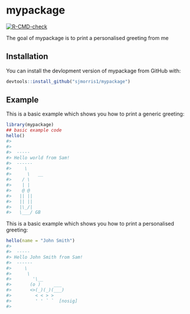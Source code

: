 
<!-- README.md is generated from README.Rmd. Please edit that file -->

# mypackage

<!-- badges: start -->

[![R-CMD-check](https://github.com/sjmorris1/mypackage/workflows/R-CMD-check/badge.svg)](https://github.com/sjmorris1/mypackage/actions)
<!-- badges: end -->

The goal of mypackage is to print a personalised greeting from me

## Installation

You can install the devlopment version of mypackage from GitHub with:

``` r
devtools::install_github("sjmorris1/mypackage")
```

## Example

This is a basic example which shows you how to print a generic greeting:

``` r
library(mypackage)
## basic example code
hello()
#> 
#> 
#>  ----- 
#> Hello world from Sam! 
#>  ------ 
#>     \   
#>      \   __
#>    / \
#>    | |
#>    @ @
#>   || ||
#>   || ||
#>   |\_/|
#>   \___/ GB
```

This is a basic example which shows you how to print a personalised
greeting:

``` r
hello(name = "John Smith")
#> 
#>  ----- 
#> Hello John Smith from Sam! 
#>  ------ 
#>     \   
#>      \
#>        '\__
#>       (o )     ___
#>       <>(_)(_)(___)
#>         < < > >
#>         ' ' ` `  [nosig]
#> 
```
